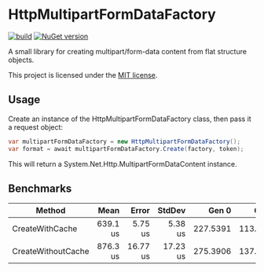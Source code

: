 # HttpMultipartFormDataFactory

[![build](https://github.com/hell03end/HttpMultipartFormDataFactory/actions/workflows/build.yml/badge.svg)](https://github.com/hell03end/HttpMultipartFormDataFactory/actions/workflows/build.yml)
[![NuGet version](https://badge.fury.io/nu/HttpMultipartFormDataFactory.svg)](https://badge.fury.io/nu/HttpMultipartFormDataFactory)

A small library for creating multipart/form-data content from flat structure objects.

This project is licensed under the [MIT license](LICENSE).

## Usage

Create an instance of the HttpMultipartFormDataFactory class, then pass it a request object:

```cs
var multipartFormDataFactory = new HttpMultipartFormDataFactory();
var format = await multipartFormDataFactory.Create(factory, token);
```

This will return a System.Net.Http.MultipartFormDataContent instance.

## Benchmarks

|             Method |     Mean |    Error |   StdDev |    Gen 0 |    Gen 1 | Allocated |
|------------------- |---------:|---------:|---------:|---------:|---------:|----------:|
|    CreateWithCache | 639.1 us |  5.75 us |  5.38 us | 227.5391 | 113.2813 |    569 KB |
| CreateWithoutCache | 876.3 us | 16.77 us | 17.23 us | 275.3906 | 137.6953 |    631 KB |
